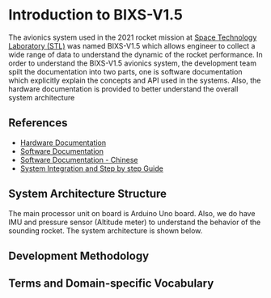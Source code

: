 # Introduction to BIXS-V1.5 
The avionics system used in the 2021 rocket mission at [Space Technology Laboratory (STL)](https://github.com/TKU-STL) was named BIXS-V1.5 which allows engineer to collect a wide range of data to understand the dynamic of the rocket performance. In order to understand the BIXS-V1.5 avionics system, the development team spilt the documentation into two parts, one is software documentation which explicitly explain the concepts and API used in the systems. Also, the hardware documentation is provided to better understand the overall system architecture

## References
- [Hardware Documentation](./Hardware.md)
- [Software Documentation](./Software.md)
- [Software Documentation - Chinese](./Software_Ch.md)
- [System Integration and Step by step Guide](./Instruction(Step-by-step).md)

## System Architecture Structure
The main processor unit on board is Arduino Uno board. Also, we do have IMU and pressure sensor (Altitude meter) to understand the behavior of the sounding rocket. The system architecture is shown below. 

## Development Methodology
## Terms and Domain-specific Vocabulary